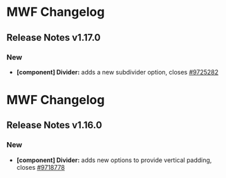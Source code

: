 # MWF Changelog
## Release Notes v1.17.0
### New
* **[component] Divider:** adds a new subdivider option, closes [#9725282](https://microsoft.visualstudio.com/DefaultCollection/OSGS/_workitems?id=9725282)

# MWF Changelog
## Release Notes v1.16.0
### New
* **[component] Divider:** adds new options to provide vertical padding, closes [#9718778](https://microsoft.visualstudio.com/DefaultCollection/OSGS/_workitems?id=9718778)

